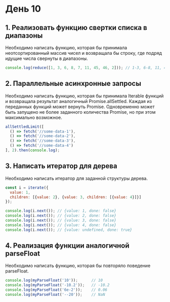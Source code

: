 # День 10

## 1. Реализовать функцию свертки списка в диапазоны

Необходимо написать функцию, которая бы принимала неотсортированный массив чисел и возвращала бы строку, где подряд идущие числа свернуты в диапазоны.

```js
console.log(reduce([1, 3, 6, 8, 7, 11, 45, 46, 2])); // 1-3, 6-8, 11, 45-46
```

## 2. Параллельные асинхронные запросы

Необходимо написать функцию, которая бы принимала Iterable функций и возвращала результат аналогичный Promise.allSettled.
Каждая из переданных функций может вернуть Promise. Одновременно может быть запущено не более заданного количества Promise, но при этом максимально возможное.

```js
allSettledLimit([
  () => fetch('//some-data-1'),
  () => fetch('//some-data-2'),
  () => fetch('//some-data-3'),
  () => fetch('//some-data-4')
], 2).then(console.log);
```

## 3. Написать итератор для дерева

Необходимо написать итератор для заданной структуры дерева.

```js
const i = iterate({
  value: 1,
  children: [{value: 2}, {value: 3, children: [{value: 4}]}]
});

console.log(i.next()); // {value: 1, done: false}
console.log(i.next()); // {value: 2, done: false}
console.log(i.next()); // {value: 3, done: false}
console.log(i.next()); // {value: 4, done: false}
console.log(i.next()); // {value: undefined, done: true}
```

## 4. Реализация функции аналогичной parseFloat

Необходимо написать функцию, которая бы повторяло поведение parseFloat.

```js
console.log(myParseFloat('10'));      // 10
console.log(myParseFloat('-10.2'));   // -10.2
console.log(myParseFloat('6e-2'));    // 0.06
console.log(myParseFloat('--20'));    // NaN
```
